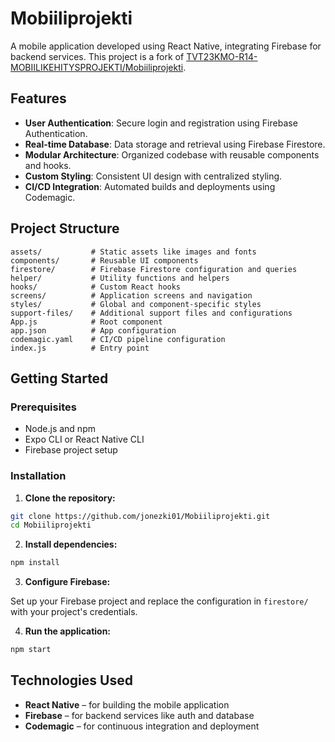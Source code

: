 # Mobiiliprojekti

A mobile application developed using React Native, integrating Firebase for backend services.
This project is a fork of [TVT23KMO-R14-MOBIILIKEHITYSPROJEKTI/Mobiiliprojekti](https://github.com/TVT23KMO-R14-MOBIILIKEHITYSPROJEKTI/Mobiiliprojekti).

## Features

* **User Authentication**: Secure login and registration using Firebase Authentication.
* **Real-time Database**: Data storage and retrieval using Firebase Firestore.
* **Modular Architecture**: Organized codebase with reusable components and hooks.
* **Custom Styling**: Consistent UI design with centralized styling.
* **CI/CD Integration**: Automated builds and deployments using Codemagic.

## Project Structure

```
assets/           # Static assets like images and fonts
components/       # Reusable UI components
firestore/        # Firebase Firestore configuration and queries
helper/           # Utility functions and helpers
hooks/            # Custom React hooks
screens/          # Application screens and navigation
styles/           # Global and component-specific styles
support-files/    # Additional support files and configurations
App.js            # Root component
app.json          # App configuration
codemagic.yaml    # CI/CD pipeline configuration
index.js          # Entry point
```

## Getting Started

### Prerequisites

* Node.js and npm
* Expo CLI or React Native CLI
* Firebase project setup

### Installation

1. **Clone the repository:**

```bash
git clone https://github.com/jonezki01/Mobiiliprojekti.git
cd Mobiiliprojekti
```

2. **Install dependencies:**

```bash
npm install
```

3. **Configure Firebase:**

Set up your Firebase project and replace the configuration in `firestore/` with your project's credentials.

4. **Run the application:**

```bash
npm start
```

## Technologies Used

* **React Native** – for building the mobile application
* **Firebase** – for backend services like auth and database
* **Codemagic** – for continuous integration and deployment

